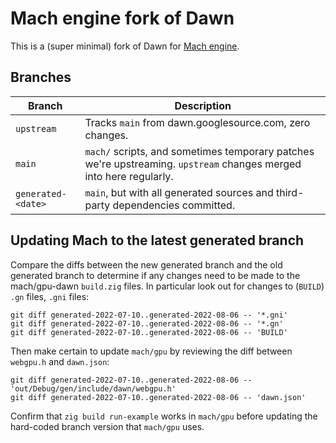 # Mach engine fork of Dawn

This is a (super minimal) fork of Dawn for [Mach engine](https://github.com/hexops/mach).

## Branches

| Branch     | Description                                                                                                        |
|------------|--------------------------------------------------------------------------------------------------------------------|
| `upstream` | Tracks `main` from dawn.googlesource.com, zero changes.                                                            |
| `main`     | `mach/` scripts, and sometimes temporary patches we're upstreaming. `upstream` changes merged into here regularly. |
| `generated-<date>` | `main`, but with all generated sources and third-party dependencies committed.                             |

## Updating Mach to the latest generated branch

Compare the diffs between the new generated branch and the old generated branch to determine if any changes need to be made to the mach/gpu-dawn `build.zig` files. In particular look out for changes to (`BUILD`) `.gn` files, `.gni` files:

```
git diff generated-2022-07-10..generated-2022-08-06 -- '*.gni'
git diff generated-2022-07-10..generated-2022-08-06 -- '*.gn'
git diff generated-2022-07-10..generated-2022-08-06 -- 'BUILD'
```

Then make certain to update `mach/gpu` by reviewing the diff between `webgpu.h` and `dawn.json`:

```
git diff generated-2022-07-10..generated-2022-08-06 -- 'out/Debug/gen/include/dawn/webgpu.h'
git diff generated-2022-07-10..generated-2022-08-06 -- 'dawn.json'
```

Confirm that `zig build run-example` works in `mach/gpu` before updating the hard-coded branch version that `mach/gpu` uses.
